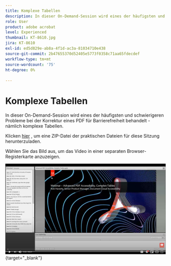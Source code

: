 ```yaml
---
title: Komplexe Tabellen
description: In dieser On-Demand-Session wird eines der häufigsten und schwierigeren Probleme bei der Behebung einer PDF für Barrierefreiheit behandelt - komplexe Tabellen
role: User
product: adobe acrobat
level: Experienced
thumbnail: KT-8610.jpg
jira: KT-8610
exl-id: ed5d829e-ab8a-4f1d-ac3a-81034710e438
source-git-commit: 2b47655370d52405e5773f0358c71aa65fdecdef
workflow-type: tm+mt
source-wordcount: '75'
ht-degree: 0%

---
```


# Komplexe Tabellen

In dieser On-Demand-Session wird eines der häufigsten und schwierigeren Probleme bei der Korrektur eines PDF für Barrierefreiheit behandelt - nämlich komplexe Tabellen.

Klicken [hier](../assets/accessibilitysession3.zip) , um eine ZIP-Datei der praktischen Dateien für diese Sitzung herunterzuladen.

Wählen Sie das Bild aus, um das Video in einer separaten Browser-Registerkarte anzuzeigen.

[![Video zu Session 3](../assets/Accessibilitysession3_YT.png)](https://youtu.be/kcM_jyHGd6Y){target="_blank"}
